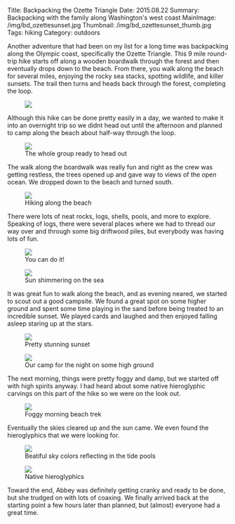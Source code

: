 Title: Backpacking the Ozette Triangle
Date: 2015.08.22
Summary: Backpacking with the family along Washington's west coast
MainImage: /img/bd_ozettesunset.jpg
Thumbnail: /img/bd_ozettesunset_thumb.jpg
Tags: hiking
Category: outdoors

Another adventure that had been on my list for a long time was backpacking along the Olympic coast, specifically the Ozette Triangle. This 9 mile round-trip hike starts off along a wooden boardwalk through the forest and then eventually drops down to the beach. From there, you walk along the beach for several miles, enjoying the rocky sea stacks, spotting wildlife, and killer sunsets. The trail then turns and heads back through the forest, completing the loop.

<p>
<figure><img src="/img/outdoors/ozettetriangle/map.png" class="largeimg" />
</figure>
</p>

Although this hike can be done pretty easily in a day, we wanted to make it into an overnight trip so we didnt head out until the afternoon and planned to camp along the beach about half-way through the loop.

<p>
<figure><img src="/img/outdoors/ozettetriangle/group.jpg" class="largeimg" />
<figcaption>The whole group ready to head out</figcaption>
</figure>
</p>

The walk along the boardwalk was really fun and right as the crew was getting restless, the trees opened up and gave way to views of the open ocean. We dropped down to the beach and turned south.

<p>
<figure><img src="/img/outdoors/ozettetriangle/beach_walk.jpg" class="largeimg" />
<figcaption>Hiking along the beach<figcaption>
</figure>
</p>

There were lots of neat rocks, logs, shells, pools, and more to explore. Speaking of logs, there were several places where we had to thread our way over and through some big driftwood piles, but everybody was having lots of fun.

<p>
<figure><img src="/img/outdoors/ozettetriangle/log.gif" class="largeimg" />
<figcaption>You can do it!<figcaption>
</figure>
</p>

<p>
<figure><img src="/img/outdoors/ozettetriangle/sparkles.jpg" class="largeimg" />
<figcaption>Sun shimmering on the sea<figcaption>
</figure>
</p>

It was great fun to walk along the beach, and as evening neared, we started to scout out a good campsite. We found a great spot on some higher ground and spent some time playing in the sand before being treated to an incredible sunset. We played cards and laughed and then enjoyed falling asleep staring up at the stars.

<p>
<figure><img src="/img/outdoors/ozettetriangle/sunset.jpg" class="largeimg" />
<figcaption>Pretty stunning sunset<figcaption>
</figure>
</p>

<p>
<figure><img src="/img/outdoors/ozettetriangle/camp.jpg" class="largeimg" />
<figcaption>Our camp for the night on some high ground<figcaption>
</figure>
</p>

The next morning, things were pretty foggy and damp, but we started off with high spirits anyway. I had heard about some native hieroglyphic carvings on this part of the hike so we were on the look out.

<p>
<figure><img src="/img/outdoors/ozettetriangle/foggy.jpg" class="largeimg" />
<figcaption>Foggy morning beach trek<figcaption>
</figure>
</p>

Eventually the skies cleared up and the sun came. We even found the hieroglyphics that we were looking for.

<p>
<figure><img src="/img/outdoors/ozettetriangle/reflections.jpg" class="largeimg" />
<figcaption>Beatiful sky colors reflecting in the tide pools<figcaption>
</figure>
</p>

<p>
<figure><img src="/img/outdoors/ozettetriangle/art.jpg" class="largeimg" />
<figcaption>Native hieroglyphics<figcaption>
</figure>
</p>

Toward the end, Abbey was definitely getting cranky and ready to be done, but she trudged on with lots of coaxing. We finally arrived back at the starting point a few hours later than planned, but (almost) everyone had a great time.
